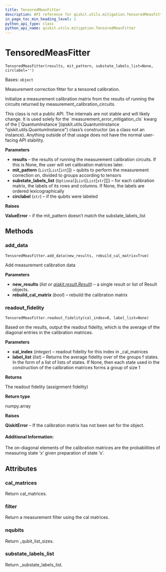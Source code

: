 ```yaml
---
title: TensoredMeasFitter
description: API reference for qiskit.utils.mitigation.TensoredMeasFitter
in_page_toc_min_heading_level: 1
python_api_type: class
python_api_name: qiskit.utils.mitigation.TensoredMeasFitter
---
```


# TensoredMeasFitter

<span id="qiskit.utils.mitigation.TensoredMeasFitter" />

`TensoredMeasFitter(results, mit_pattern, substate_labels_list=None, circlabel='')`

Bases: `object`

Measurement correction fitter for a tensored calibration.

Initialize a measurement calibration matrix from the results of running the circuits returned by measurement\_calibration\_circuits.

<Admonition title="Warning" type="caution">
  This class is not a public API. The internals are not stable and will likely change. It is used solely for the `measurement_error_mitigation_cls` kwarg of the [`QuantumInstance`](qiskit.utils.QuantumInstance "qiskit.utils.QuantumInstance") class’s constructor (as a class not an instance). Anything outside of that usage does not have the normal user-facing API stability.
</Admonition>

**Parameters**

*   **results** – the results of running the measurement calibration circuits. If this is None, the user will set calibration matrices later.
*   **mit\_pattern** (`List`\[`List`\[`int`]]) – qubits to perform the measurement correction on, divided to groups according to tensors
*   **substate\_labels\_list** (`Optional`\[`List`\[`List`\[`str`]]]) – for each calibration matrix, the labels of its rows and columns. If None, the labels are ordered lexicographically
*   **circlabel** (`str`) – if the qubits were labeled

**Raises**

**ValueError** – if the mit\_pattern doesn’t match the substate\_labels\_list

## Methods

### add\_data

<span id="qiskit.utils.mitigation.TensoredMeasFitter.add_data" />

`TensoredMeasFitter.add_data(new_results, rebuild_cal_matrix=True)`

Add measurement calibration data

**Parameters**

*   **new\_results** (*list or* [*qiskit.result.Result*](qiskit.result.Result "qiskit.result.Result")) – a single result or list of Result objects.
*   **rebuild\_cal\_matrix** (*bool*) – rebuild the calibration matrix

### readout\_fidelity

<span id="qiskit.utils.mitigation.TensoredMeasFitter.readout_fidelity" />

`TensoredMeasFitter.readout_fidelity(cal_index=0, label_list=None)`

Based on the results, output the readout fidelity, which is the average of the diagonal entries in the calibration matrices.

**Parameters**

*   **cal\_index** (*integer*) – readout fidelity for this index in \_cal\_matrices
*   **label\_list** (*list*) – Returns the average fidelity over of the groups f states. In the form of a list of lists of states. If None, then each state used in the construction of the calibration matrices forms a group of size 1

**Returns**

The readout fidelity (assignment fidelity)

**Return type**

numpy.array

**Raises**

**QiskitError** – If the calibration matrix has not been set for the object.

#### Additional Information:

The on-diagonal elements of the calibration matrices are the probabilities of measuring state ‘x’ given preparation of state ‘x’.

## Attributes

<span id="qiskit.utils.mitigation.TensoredMeasFitter.cal_matrices" />

### cal\_matrices

Return cal\_matrices.

<span id="qiskit.utils.mitigation.TensoredMeasFitter.filter" />

### filter

Return a measurement filter using the cal matrices.

<span id="qiskit.utils.mitigation.TensoredMeasFitter.nqubits" />

### nqubits

Return \_qubit\_list\_sizes.

<span id="qiskit.utils.mitigation.TensoredMeasFitter.substate_labels_list" />

### substate\_labels\_list

Return \_substate\_labels\_list.

